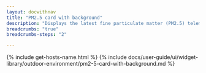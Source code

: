 ```yaml
---
layout: docwithnav
title: "PM2.5 card with background"
description: "Displays the latest fine particulate matter (PM2.5) telemetry in a scalable rectangle card with the background image."
breadcrumbs: "true"
breadcrumbs-steps: "2"

---
```

{% include get-hosts-name.html %}
{% include docs/user-guide/ui/widget-library/outdoor-environment/pm2-5-card-with-background.md %}
